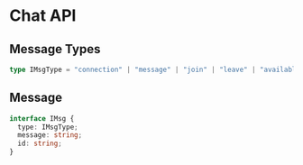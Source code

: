 # Chat API

## Message Types

```ts
type IMsgType = "connection" | "message" | "join" | "leave" | "available";
```

## Message

```ts
interface IMsg {
  type: IMsgType;
  message: string;
  id: string;
}
```
